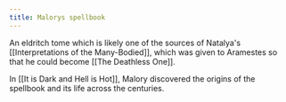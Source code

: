 ```yaml
---
title: Malorys spellbook
---
```


An eldritch tome which is likely one of the sources of Natalya's [[Interpretations of the Many-Bodied]], which was given to Aramestes so that he could become [[The Deathless One]]. 

In [[It is Dark and Hell is Hot]], Malory discovered the origins of the spellbook and its life across the centuries. 
